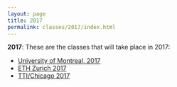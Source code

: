 ```yaml
---
layout: page
title: 2017
permalink: classes/2017/index.html
---
```


**2017**: These are the classes that will take place in 2017:

- [University of Montreal, 2017](17-Montreal/)
- [ETH Zurich 2017](17-ETHZ/)
- [TTI/Chicago 2017](TTIC/)
